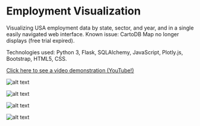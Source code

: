 # Employment Visualization

Visualizing USA employment data by state, sector, and year, and in a single easily navigated web interface.
Known issue: CartoDB Map no longer displays (free trial expired).

Technologies used: Python 3, Flask, SQLAlchemy, JavaScript, Plotly.js, Bootstrap, HTML5, CSS.

[Click here to see a video demonstration (YouTube!)](https://youtu.be/cPegAxDU1sk "YouTube!")


![alt text](https://github.com/Allenfp/USA-Labor-Visualization/blob/master/country_map.png)

![alt text](https://github.com/Allenfp/USA-Labor-Visualization/blob/master/country_graph.png)

![alt text](https://github.com/Allenfp/USA-Labor-Visualization/blob/master/by_state_graph.png)

![alt text](https://github.com/Allenfp/USA-Labor-Visualization/blob/master/by_state_by_year.png)
